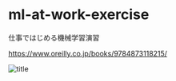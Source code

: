 # ml-at-work-exercise
仕事ではじめる機械学習演習

https://www.oreilly.co.jp/books/9784873118215/

![title](https://www.oreilly.co.jp/books/images/picture978-4-87311-821-5.gif)
